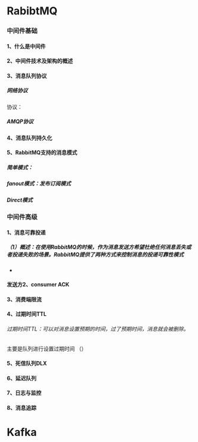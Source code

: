 # RabibtMQ

### 中间件基础

#### 1、什么是中间件

#### 2、中间件技术及架构的概述

#### 3、消息队列协议

##### 网络协议

协议：

##### AMQP协议



#### 4、消息队列持久化

#### 5、RabbitMQ支持的消息模式

##### 简单模式：

##### fanout模式：发布订阅模式



##### Direct模式

##### 



### 中间件高级

#### 1、消息可靠投递

##### （1）概述：在使用RabbitMQ的时候，作为消息发送方希望杜绝任何消息丢失或者投递失败的场景。RabbitMQ提供了两种方式来控制消息的投递可靠性模式

- 

#### 发送方2、consumer ACK

#### 3、消费端限流

#### 4、过期时间TTL

###### 过期时间TTL：可以对消息设置预期的时间，过了预期时间，消息就会被删除。

主要是队列进行设置过期时间 （）

#### 5、死信队列DLX

#### 6、延迟队列

#### 7、日志与监控

#### 8、消息追踪







# Kafka

